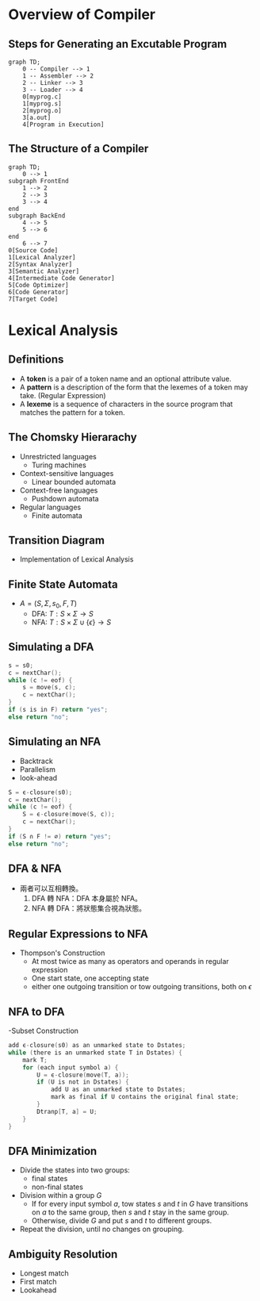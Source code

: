 # Overview of Compiler

## Steps for Generating an Excutable Program

```mermaid
graph TD;
    0 -- Compiler --> 1
    1 -- Assembler --> 2
    2 -- Linker --> 3
    3 -- Loader --> 4
    0[myprog.c]
    1[myprog.s]
    2[myprog.o]
    3[a.out]
    4[Program in Execution]
```

## The Structure of a Compiler

```mermaid
graph TD;
    0 --> 1
subgraph FrontEnd    
    1 --> 2
    2 --> 3
    3 --> 4
end
subgraph BackEnd
    4 --> 5 
    5 --> 6
end
    6 --> 7
0[Source Code]
1[Lexical Analyzer]
2[Syntax Analyzer]
3[Semantic Analyzer]
4[Intermediate Code Generator]
5[Code Optimizer]
6[Code Generator]
7[Target Code]    
```

# Lexical Analysis

## Definitions

- A **token** is a pair of a token name and an optional attribute value.
- A **pattern** is a description of the form that the lexemes of a token may take. (Regular Expression)
- A **lexeme** is a sequence of characters in the source program that matches the pattern for a token.


## The Chomsky Hierarachy

- Unrestricted languages
    - Turing machines
- Context-sensitive languages
    - Linear bounded automata
- Context-free languages
    - Pushdown automata
- Regular languages
    - Finite automata

## Transition Diagram

- Implementation of Lexical Analysis

## Finite State Automata

- $A = (S, \Sigma, s_0, F, T)$
    - DFA: $T: S \times \Sigma \to S$
    - NFA: $T: S \times \Sigma \cup \{\epsilon\} \to S$

## Simulating a DFA

```c
s = s0;
c = nextChar();
while (c != eof) {
    s = move(s, c);
    c = nextChar();
}
if (s is in F) return "yes";
else return "no";
```

## Simulating an NFA

- Backtrack
- Parallelism
- look-ahead

```c
S = ϵ-closure(s0);
c = nextChar();
while (c != eof) {
    S = ϵ-closure(move(S, c));
    c = nextChar();
}
if (S ∩ F != ∅) return "yes";
else return "no";
```

## DFA & NFA

- 兩者可以互相轉換。
    1.  DFA 轉 NFA：DFA 本身屬於 NFA。
    2. NFA 轉 DFA：將狀態集合視為狀態。

## Regular Expressions to NFA

- Thompson's Construction
    - At most twice as many as operators and operands in regular expression
    - One start state, one accepting state
    - either one outgoing transition or tow outgoing transitions, both on $\epsilon$

## NFA to DFA

-Subset Construction

```c
add ϵ-closure(s0) as an unmarked state to Dstates;
while (there is an unmarked state T in Dstates) {
    mark T;
    for (each input symbol a) {
        U = ϵ-closure(move(T, a));
        if (U is not in Dstates) {
            add U as an unmarked state to Dstates;
            mark as final if U contains the original final state;
        }
        Dtranp[T, a] = U;
    }
}
```    

## DFA Minimization

- Divide the states into two groups:
    - final states
    - non-final states
- Division within a group $G$
    - If for every input symbol $a$, tow states $s$ and $t$ in $G$ have transitions on $a$ to the same group, then $s$ and $t$ stay in the same group.
    - Otherwise, divide $G$ and put $s$ and $t$ to different groups.
- Repeat the division, until no changes on grouping.

## Ambiguity Resolution

- Longest match
- First match
- Lookahead
